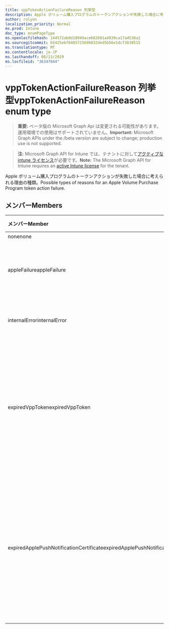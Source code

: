```yaml
---
title: vppTokenActionFailureReason 列挙型
description: Apple ボリューム購入プログラムのトークンアクションが失敗した場合に考えられる理由の種類。
author: rolyon
localization_priority: Normal
ms.prod: Intune
doc_type: enumPageType
ms.openlocfilehash: 144572ab0d18949ace682681a4939ca17a4538a2
ms.sourcegitcommit: b5425ebf648572569b032ded5b56e1dcf3830515
ms.translationtype: MT
ms.contentlocale: ja-JP
ms.lasthandoff: 08/13/2019
ms.locfileid: "36347844"
---
```

# <a name="vpptokenactionfailurereason-enum-type"></a><span data-ttu-id="0bb13-103">vppTokenActionFailureReason 列挙型</span><span class="sxs-lookup"><span data-stu-id="0bb13-103">vppTokenActionFailureReason enum type</span></span>

> <span data-ttu-id="0bb13-104">**重要:** ベータ版の Microsoft Graph Api は変更される可能性があります。運用環境での使用はサポートされていません。</span><span class="sxs-lookup"><span data-stu-id="0bb13-104">**Important:** Microsoft Graph APIs under the /beta version are subject to change; production use is not supported.</span></span>

> <span data-ttu-id="0bb13-105">**注:** Microsoft Graph API for Intune では、テナントに対して[アクティブな intune ライセンス](https://go.microsoft.com/fwlink/?linkid=839381)が必要です。</span><span class="sxs-lookup"><span data-stu-id="0bb13-105">**Note:** The Microsoft Graph API for Intune requires an [active Intune license](https://go.microsoft.com/fwlink/?linkid=839381) for the tenant.</span></span>

<span data-ttu-id="0bb13-106">Apple ボリューム購入プログラムのトークンアクションが失敗した場合に考えられる理由の種類。</span><span class="sxs-lookup"><span data-stu-id="0bb13-106">Possible types of reasons for an Apple Volume Purchase Program token action failure.</span></span>

## <a name="members"></a><span data-ttu-id="0bb13-107">メンバー</span><span class="sxs-lookup"><span data-stu-id="0bb13-107">Members</span></span>
|<span data-ttu-id="0bb13-108">メンバー</span><span class="sxs-lookup"><span data-stu-id="0bb13-108">Member</span></span>|<span data-ttu-id="0bb13-109">値</span><span class="sxs-lookup"><span data-stu-id="0bb13-109">Value</span></span>|<span data-ttu-id="0bb13-110">説明</span><span class="sxs-lookup"><span data-stu-id="0bb13-110">Description</span></span>|
|:---|:---|:---|
|<span data-ttu-id="0bb13-111">none</span><span class="sxs-lookup"><span data-stu-id="0bb13-111">none</span></span>|<span data-ttu-id="0bb13-112">.0</span><span class="sxs-lookup"><span data-stu-id="0bb13-112">0</span></span>|<span data-ttu-id="0bb13-113">なし</span><span class="sxs-lookup"><span data-stu-id="0bb13-113">None.</span></span>|
|<span data-ttu-id="0bb13-114">appleFailure</span><span class="sxs-lookup"><span data-stu-id="0bb13-114">appleFailure</span></span>|<span data-ttu-id="0bb13-115">1-d</span><span class="sxs-lookup"><span data-stu-id="0bb13-115">1</span></span>|<span data-ttu-id="0bb13-116">Apple のサービスでエラーが発生しました。</span><span class="sxs-lookup"><span data-stu-id="0bb13-116">There was an error on Apple's service.</span></span>|
|<span data-ttu-id="0bb13-117">internalError</span><span class="sxs-lookup"><span data-stu-id="0bb13-117">internalError</span></span>|<span data-ttu-id="0bb13-118">pbm-2</span><span class="sxs-lookup"><span data-stu-id="0bb13-118">2</span></span>|<span data-ttu-id="0bb13-119">内部エラーが発生しました。</span><span class="sxs-lookup"><span data-stu-id="0bb13-119">There was an internal error.</span></span>|
|<span data-ttu-id="0bb13-120">expiredVppToken</span><span class="sxs-lookup"><span data-stu-id="0bb13-120">expiredVppToken</span></span>|<span data-ttu-id="0bb13-121">1/3</span><span class="sxs-lookup"><span data-stu-id="0bb13-121">3</span></span>|<span data-ttu-id="0bb13-122">Apple Volume Purchase Program のトークンの有効期限が切れたため、エラーが発生しました。</span><span class="sxs-lookup"><span data-stu-id="0bb13-122">There was an error because the Apple Volume Purchase Program token was expired.</span></span>|
|<span data-ttu-id="0bb13-123">expiredApplePushNotificationCertificate</span><span class="sxs-lookup"><span data-stu-id="0bb13-123">expiredApplePushNotificationCertificate</span></span>|<span data-ttu-id="0bb13-124">2/4</span><span class="sxs-lookup"><span data-stu-id="0bb13-124">4</span></span>|<span data-ttu-id="0bb13-125">Apple Volume Purchase Program プッシュ通知証明書の有効期限が切れたため、エラーが発生しました。</span><span class="sxs-lookup"><span data-stu-id="0bb13-125">There was an error because the Apple Volume Purchase Program Push Notification certificate expired.</span></span>|



